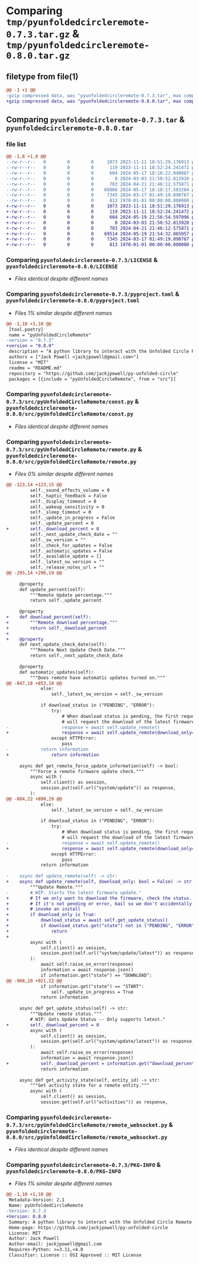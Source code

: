 # Comparing `tmp/pyunfoldedcircleremote-0.7.3.tar.gz` & `tmp/pyunfoldedcircleremote-0.8.0.tar.gz`

## filetype from file(1)

```diff
@@ -1 +1 @@
-gzip compressed data, was "pyunfoldedcircleremote-0.7.3.tar", max compression
+gzip compressed data, was "pyunfoldedcircleremote-0.8.0.tar", max compression
```

## Comparing `pyunfoldedcircleremote-0.7.3.tar` & `pyunfoldedcircleremote-0.8.0.tar`

### file list

```diff
@@ -1,8 +1,8 @@
--rw-r--r--   0        0        0     1073 2023-11-11 18:51:29.176913 pyunfoldedcircleremote-0.7.3/LICENSE
--rw-r--r--   0        0        0      119 2023-11-11 18:52:24.241472 pyunfoldedcircleremote-0.7.3/README.md
--rw-r--r--   0        0        0      604 2024-05-17 18:18:22.940867 pyunfoldedcircleremote-0.7.3/pyproject.toml
--rw-r--r--   0        0        0        0 2024-03-03 21:50:52.813920 pyunfoldedcircleremote-0.7.3/src/pyUnfoldedCircleRemote/__init__.py
--rw-r--r--   0        0        0      783 2024-04-21 21:46:12.575871 pyunfoldedcircleremote-0.7.3/src/pyUnfoldedCircleRemote/const.py
--rw-r--r--   0        0        0    68866 2024-05-17 18:18:17.583284 pyunfoldedcircleremote-0.7.3/src/pyUnfoldedCircleRemote/remote.py
--rw-r--r--   0        0        0     7345 2024-03-17 01:49:19.890767 pyunfoldedcircleremote-0.7.3/src/pyUnfoldedCircleRemote/remote_websocket.py
--rw-r--r--   0        0        0      813 1970-01-01 00:00:00.000000 pyunfoldedcircleremote-0.7.3/PKG-INFO
+-rw-r--r--   0        0        0     1073 2023-11-11 18:51:29.176913 pyunfoldedcircleremote-0.8.0/LICENSE
+-rw-r--r--   0        0        0      119 2023-11-11 18:52:24.241472 pyunfoldedcircleremote-0.8.0/README.md
+-rw-r--r--   0        0        0      604 2024-05-19 21:56:54.597096 pyunfoldedcircleremote-0.8.0/pyproject.toml
+-rw-r--r--   0        0        0        0 2024-03-03 21:50:52.813920 pyunfoldedcircleremote-0.8.0/src/pyUnfoldedCircleRemote/__init__.py
+-rw-r--r--   0        0        0      783 2024-04-21 21:46:12.575871 pyunfoldedcircleremote-0.8.0/src/pyUnfoldedCircleRemote/const.py
+-rw-r--r--   0        0        0    69514 2024-05-19 21:54:32.065057 pyunfoldedcircleremote-0.8.0/src/pyUnfoldedCircleRemote/remote.py
+-rw-r--r--   0        0        0     7345 2024-03-17 01:49:19.890767 pyunfoldedcircleremote-0.8.0/src/pyUnfoldedCircleRemote/remote_websocket.py
+-rw-r--r--   0        0        0      813 1970-01-01 00:00:00.000000 pyunfoldedcircleremote-0.8.0/PKG-INFO
```

### Comparing `pyunfoldedcircleremote-0.7.3/LICENSE` & `pyunfoldedcircleremote-0.8.0/LICENSE`

 * *Files identical despite different names*

### Comparing `pyunfoldedcircleremote-0.7.3/pyproject.toml` & `pyunfoldedcircleremote-0.8.0/pyproject.toml`

 * *Files 1% similar despite different names*

```diff
@@ -1,10 +1,10 @@
 [tool.poetry]
 name = "pyUnfoldedCircleRemote"
-version = "0.7.3"
+version = "0.8.0"
 description = "A python library to interact with the Unfolded Circle Remote"
 authors = ["Jack Powell <jackjpowell@gmail.com>"]
 license = "MIT"
 readme = "README.md"
 repository = "https://github.com/jackjpowell/py-unfolded-circle"
 packages = [{include = "pyUnfoldedCircleRemote", from = "src"}]
```

### Comparing `pyunfoldedcircleremote-0.7.3/src/pyUnfoldedCircleRemote/const.py` & `pyunfoldedcircleremote-0.8.0/src/pyUnfoldedCircleRemote/const.py`

 * *Files identical despite different names*

### Comparing `pyunfoldedcircleremote-0.7.3/src/pyUnfoldedCircleRemote/remote.py` & `pyunfoldedcircleremote-0.8.0/src/pyUnfoldedCircleRemote/remote.py`

 * *Files 0% similar despite different names*

```diff
@@ -123,14 +123,15 @@
         self._sound_effects_volume = 0
         self._haptic_feedback = False
         self._display_timeout = 0
         self._wakeup_sensitivity = 0
         self._sleep_timeout = 0
         self._update_in_progress = False
         self._update_percent = 0
+        self._download_percent = 0
         self._next_update_check_date = ""
         self._sw_version = ""
         self._check_for_updates = False
         self._automatic_updates = False
         self._available_update = []
         self._latest_sw_version = ""
         self._release_notes_url = ""
@@ -295,14 +296,19 @@
 
     @property
     def update_percent(self):
         """Remote Update percentage."""
         return self._update_percent
 
     @property
+    def download_percent(self):
+        """Remote download percentage."""
+        return self._download_percent
+
+    @property
     def next_update_check_date(self):
         """Remote Next Update Check Date."""
         return self._next_update_check_date
 
     @property
     def automatic_updates(self):
         """Does remote have automatic updates turned on."""
@@ -847,18 +853,18 @@
             else:
                 self._latest_sw_version = self._sw_version
 
             if download_status in ("PENDING", "ERROR"):
                 try:
                     # When download status is pending, the first request to system/update
                     # will request the download of the latest firmware but will not install
-                    response = await self.update_remote()
+                    response = await self.update_remote(download_only=True)
                 except HTTPError:
                     pass
-            return information
+                return information
 
     async def get_remote_force_update_information(self) -> bool:
         """Force a remote firmware update check."""
         async with (
             self.client() as session,
             session.put(self.url("system/update")) as response,
         ):
@@ -884,22 +890,29 @@
             else:
                 self._latest_sw_version = self._sw_version
 
             if download_status in ("PENDING", "ERROR"):
                 try:
                     # When download status is pending, the first request to system/update
                     # will request the download of the latest firmware but will not install
-                    response = await self.update_remote()
+                    response = await self.update_remote(download_only=True)
                 except HTTPError:
                     pass
             return information
 
-    async def update_remote(self) -> str:
+    async def update_remote(self, download_only: bool = False) -> str:
         """Update Remote."""
-        # WIP: Starts the latest firmware update."
+        # If we only want to download the firmware, check the status.
+        # If it's not pending or error, bail so we don't accidentally
+        # invoke an install
+        if download_only is True:
+            download_status = await self.get_update_status()
+            if download_status.get("state") not in ("PENDING", "ERROR"):
+                return
+
         async with (
             self.client() as session,
             session.post(self.url("system/update/latest")) as response,
         ):
             await self.raise_on_error(response)
             information = await response.json()
             if information.get("state") == "DOWNLOAD":
@@ -908,20 +921,22 @@
             if information.get("state") == "START":
                 self._update_in_progress = True
             return information
 
     async def get_update_status(self) -> str:
         """Update remote status."""
         # WIP: Gets Update Status -- Only supports latest."
+        self._download_percent = 0
         async with (
             self.client() as session,
             session.get(self.url("system/update/latest")) as response,
         ):
             await self.raise_on_error(response)
             information = await response.json()
+            self._download_percent = information.get("download_percent")
             return information
 
     async def get_activity_state(self, entity_id) -> str:
         """Get activity state for a remote entity."""
         async with (
             self.client() as session,
             session.get(self.url("activities")) as response,
```

### Comparing `pyunfoldedcircleremote-0.7.3/src/pyUnfoldedCircleRemote/remote_websocket.py` & `pyunfoldedcircleremote-0.8.0/src/pyUnfoldedCircleRemote/remote_websocket.py`

 * *Files identical despite different names*

### Comparing `pyunfoldedcircleremote-0.7.3/PKG-INFO` & `pyunfoldedcircleremote-0.8.0/PKG-INFO`

 * *Files 1% similar despite different names*

```diff
@@ -1,10 +1,10 @@
 Metadata-Version: 2.1
 Name: pyUnfoldedCircleRemote
-Version: 0.7.3
+Version: 0.8.0
 Summary: A python library to interact with the Unfolded Circle Remote
 Home-page: https://github.com/jackjpowell/py-unfolded-circle
 License: MIT
 Author: Jack Powell
 Author-email: jackjpowell@gmail.com
 Requires-Python: >=3.11,<4.0
 Classifier: License :: OSI Approved :: MIT License
```

